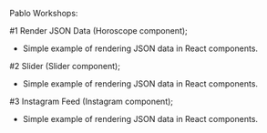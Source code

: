 Pablo Workshops:


#1 Render JSON Data (Horoscope component);
- Simple example of rendering JSON data in React components.


#2 Slider (Slider component);
- Simple example of rendering JSON data in React components.


#3 Instagram Feed (Instagram component);
- Simple example of rendering JSON data in React components.